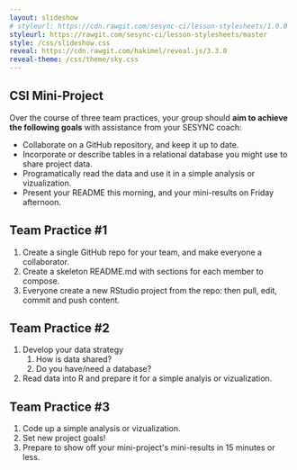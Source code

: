 ```yaml
---
layout: slideshow
# styleurl: https://cdn.rawgit.com/sesync-ci/lesson-stylesheets/1.0.0
styleurl: https://rawgit.com/sesync-ci/lesson-stylesheets/master
style: /css/slideshow.css
reveal: https://cdn.rawgit.com/hakimel/reveal.js/3.3.0
reveal-theme: /css/theme/sky.css
---
```


<section markdown="block">

# CSI Mini-Project

Over the course of three team practices, your group should **aim to achieve the following goals** with assistance from your SESYNC coach:

- Collaborate on a GitHub repository, and keep it up to date.
- Incorporate or describe tables in a relational database you might use to share project data.
- Programatically read the data and use it in a simple analysis or vizualization.
- Present your README this morning, and your mini-results on Friday afternoon.

</section>
<section markdown="block">

## Team Practice #1

1. Create a single GitHub repo for your team, and make everyone a collaborator.
1. Create a skeleton README.md with sections for each member to compose.
1. Everyone create a new RStudio project from the repo: then pull, edit, commit and push content.

</section>
<section markdown="block">

## Team Practice #2

1. Develop your data strategy
   1. How is data shared?
   1. Do you have/need a database?
1. Read data into R and prepare it for a simple analyis or vizualization.

</section>
<section markdown="block">

## Team Practice #3

1. Code up a simple analysis or vizualization.
1. Set new project goals!
1. Prepare to show off your mini-project's mini-results in 15 minutes or less.

</section>
